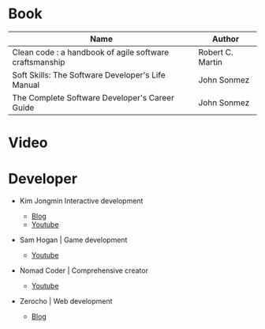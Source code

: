 # Book

Name | Author
--- | ---
Clean code : a handbook of agile software craftsmanship | Robert C. Martin
Soft Skills: The Software Developer's Life Manual | John Sonmez
The Complete Software Developer's Career Guide | John Sonmez

# Video

# Developer
- Kim Jongmin Interactive development
    - [Blog](https://blog.cmiscm.com/)
    - [Youtube](https://www.youtube.com/c/cmiscm)

- Sam Hogan | Game development
    - [Youtube](https://www.youtube.com/c/SamHogan)

- Nomad Coder | Comprehensive creator
    - [Youtube](https://www.youtube.com/c/노마드코더NomadCoders)

- Zerocho | Web development
    - [Blog](https://www.zerocho.com/)